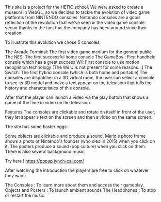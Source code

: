 This site is a project for the HETIC school. We were asked to create a museum in WebGL, so we decided to tackle the evolution of video game platforms from NINTENDO consoles. Nintendo consoles are a good reflection of the revolution that we've seen in the video game console sector thanks to the fact that the company has been around since their creation.

To illustrate this evolution we chose 5 consoles:

The Arcade Terminal: The first video game medium for the general public
The NES: The first successful home console
The GameBoy : First handheld console which has a great success
Wii: First console to use motion recognition technology
(The Wii U is not present for some reasons...)
The Switch: The first hybrid console (which is both home and portable)
The consoles are dispatcher in a 3D virtual room, the user can select a console to see its 3D model and make a text appear on the television that tells the history and characteristics of this console.

After that the player can launch a video via the play button that shows a game of the time in video on the television.

Features
The consoles are clickable and rotate on itself in front of the user, they let appear a text on the screen and then a video on the same screen.

The site has some Easter eggs:

Some objects are clickable and produce a sound.
Mario's photo frame shows a photo of Nintendo's founder (who died in 2015) when you click on it.
The posters produce a sound (pop culture) when you click on them.
There is also several background music

Try here !
https://popup.lynch-cai.com/

After watching the introduction the players are free to click on whatever they want:

The Consoles : To learn more about them and access their gameplay.
Objects and Posters : To launch ambient sounds
The Headphones : To stop or restart the music